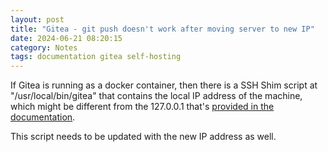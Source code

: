 ```yaml
---
layout: post
title: "Gitea - git push doesn't work after moving server to new IP"
date: 2024-06-21 08:20:15
category: Notes
tags: documentation gitea self-hosting
---
```


If Gitea is running as a docker container, then there is a SSH Shim script at "/usr/local/bin/gitea" that contains the local IP address of the machine, which might be different from the 127.0.0.1 that's [provided in the documentation](https://docs.gitea.com/installation/install-with-docker).




This script needs to be updated with the new IP address as well.



